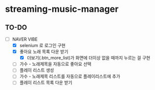 # streaming-music-manager

## TO-DO

- [ ] NAVER VIBE
  - [x] selenium 로 로그인 구현
  - [x] 좋아요 노래 목록 다운 받기
    - [x] 더보기(.btn_more_list)가 화면에 더이상 없을 때까지 누르는 걸 구현
  - [ ] 가수 - 노래제목을 자동으로 좋아요 선택
  - [ ] 플레이 리스트 생성
  - [ ] 가수 - 노래제목 리스트를 자동으로 플레이리스트에 추가
  - [ ] 플레이 리스트 목록 다운 받기
